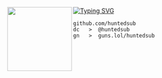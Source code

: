 [![Typing SVG](https://readme-typing-svg.herokuapp.com?font=Roboto+Mono&lines=huntedsub)](https://git.io/typing-svg)
<img align="left" src="https://www.svgrepo.com/show/284837/worldwide-earth-globe.svg" width="147"/> 

```
github.com/huntedsub
dc   >  @huntedsub
gn   >  guns.lol/huntedsub
```
